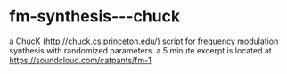 # fm-synthesis---chuck
a ChucK (http://chuck.cs.princeton.edu/) script for frequency modulation synthesis with randomized parameters. a 5 minute excerpt is located at https://soundcloud.com/catpants/fm-1 
